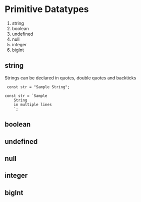 # Primitive Datatypes

1. string
2. boolean
3. undefined
4. null
5. integer
6. bigInt

## string
Strings can be declared in quotes, double quotes and backticks

```
 const str = "Sample String";
```

```
const str = `Sample
    String 
    in multiple lines
    `;
```

## boolean

## undefined

## null

## integer

## bigInt
